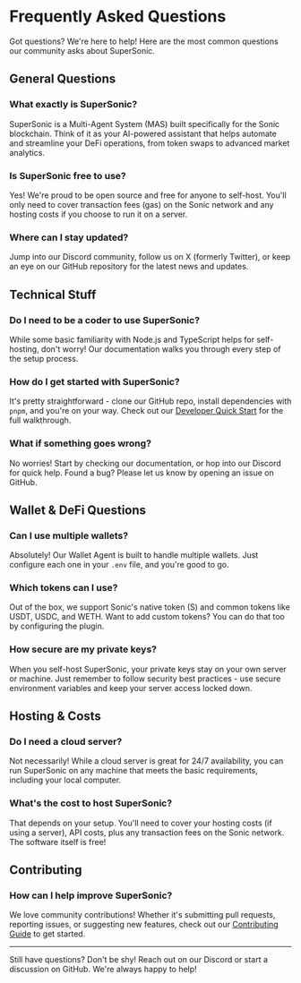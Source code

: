 # Frequently Asked Questions

Got questions? We're here to help! Here are the most common questions our community asks about SuperSonic.

## General Questions

### What exactly is SuperSonic?
SuperSonic is a Multi-Agent System (MAS) built specifically for the Sonic blockchain. Think of it as your AI-powered assistant that helps automate and streamline your DeFi operations, from token swaps to advanced market analytics.

### Is SuperSonic free to use?
Yes! We're proud to be open source and free for anyone to self-host. You'll only need to cover transaction fees (gas) on the Sonic network and any hosting costs if you choose to run it on a server.

### Where can I stay updated?
Jump into our Discord community, follow us on X (formerly Twitter), or keep an eye on our GitHub repository for the latest news and updates.

## Technical Stuff

### Do I need to be a coder to use SuperSonic?
While some basic familiarity with Node.js and TypeScript helps for self-hosting, don't worry! Our documentation walks you through every step of the setup process.

### How do I get started with SuperSonic?
It's pretty straightforward - clone our GitHub repo, install dependencies with `pnpm`, and you're on your way. Check out our [Developer Quick Start](./quick-start.md) for the full walkthrough.

### What if something goes wrong?
No worries! Start by checking our documentation, or hop into our Discord for quick help. Found a bug? Please let us know by opening an issue on GitHub.

## Wallet & DeFi Questions

### Can I use multiple wallets?
Absolutely! Our Wallet Agent is built to handle multiple wallets. Just configure each one in your `.env` file, and you're good to go.

### Which tokens can I use?
Out of the box, we support Sonic's native token (S) and common tokens like USDT, USDC, and WETH. Want to add custom tokens? You can do that too by configuring the plugin.

### How secure are my private keys?
When you self-host SuperSonic, your private keys stay on your own server or machine. Just remember to follow security best practices - use secure environment variables and keep your server access locked down.

## Hosting & Costs

### Do I need a cloud server?
Not necessarily! While a cloud server is great for 24/7 availability, you can run SuperSonic on any machine that meets the basic requirements, including your local computer.

### What's the cost to host SuperSonic?
That depends on your setup. You'll need to cover your hosting costs (if using a server), API costs, plus any transaction fees on the Sonic network. The software itself is free!

## Contributing

### How can I help improve SuperSonic?
We love community contributions! Whether it's submitting pull requests, reporting issues, or suggesting new features, check out our [Contributing Guide](./contributing.md) to get started.

---

Still have questions? Don't be shy! Reach out on our Discord or start a discussion on GitHub. We're always happy to help!
